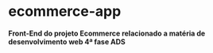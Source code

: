 # ecommerce-app
**Front-End do projeto Ecommerce relacionado a matéria de desenvolvimento web 4ª fase ADS**

